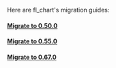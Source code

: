 Here are fl_chart's migration guides:

#### [Migrate to 0.50.0](https://github.com/imaNNeo/fl_chart/blob/main/repo_files/documentations/migration_guides/0.50.0/MIGRATION_00_50_00.md)

#### [Migrate to 0.55.0](https://github.com/imaNNeo/fl_chart/blob/main/repo_files/documentations/migration_guides/0.55.0/MIGRATION_00_55_00.md)

#### [Migrate to 0.67.0](https://github.com/imaNNeo/fl_chart/blob/main/repo_files/documentations/migration_guides/0.67.0/MIGRATION_00_67_00.md)